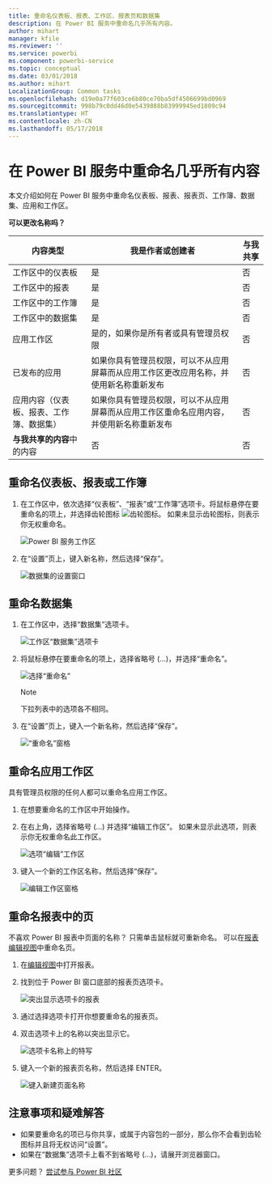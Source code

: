 ```yaml
---
title: 重命名仪表板、报表、工作区、报表页和数据集
description: 在 Power BI 服务中重命名几乎所有内容。
author: mihart
manager: kfile
ms.reviewer: ''
ms.service: powerbi
ms.component: powerbi-service
ms.topic: conceptual
ms.date: 03/01/2018
ms.author: mihart
LocalizationGroup: Common tasks
ms.openlocfilehash: d19e0a77f603ce6b80ce70ba5df4506699bd0969
ms.sourcegitcommit: 998b79c0dd46d0e5439888b83999945ed1809c94
ms.translationtype: HT
ms.contentlocale: zh-CN
ms.lasthandoff: 05/17/2018
---
```

# <a name="rename-almost-anything-in-power-bi-service"></a>在 Power BI 服务中重命名几乎所有内容
本文介绍如何在 Power BI 服务中重命名仪表板、报表、报表页、工作簿、数据集、应用和工作区。

**可以更改名称吗？**

| 内容类型 | 我是作者或创建者 | 与我共享 |
| --- | --- | --- |
| 工作区中的仪表板 |是 |否 |
| 工作区中的报表 |是 |否 |
| 工作区中的工作簿 |是 |否 |
| 工作区中的数据集 |是 |否 |
| 应用工作区 |是的，如果你是所有者或具有管理员权限 |否 |
| 已发布的应用 |如果你具有管理员权限，可以不从应用屏幕而从应用工作区更改应用名称，并使用新名称重新发布 |否 |
| 应用内容（仪表板、报表、工作簿、数据集） |如果你具有管理员权限，可以不从应用屏幕而从应用工作区重命名应用内容，并使用新名称重新发布 |否 |
| **与我共享的内容**中的内容 |否 |否 |

## <a name="rename-a-dashboard-report-or-workbook"></a>重命名仪表板、报表或工作簿
1. 在工作区中，依次选择“仪表板”、“报表”或“工作簿”选项卡。将鼠标悬停在要重命名的项上，并选择齿轮图标 ![齿轮图标](media/service-rename/powerbi-cog-icon.png)。 如果未显示齿轮图标，则表示你无权重命名。
   
   ![Power BI 服务工作区](media/service-rename/power-bi-workspace-dashboards.png)
2. 在“设置”页上，键入新名称，然后选择“保存”。
   
   ![数据集的设置窗口](media/service-rename/power-bi-rename-dashboard2.png)

## <a name="rename-a-dataset"></a>重命名数据集
1. 在工作区中，选择“数据集”选项卡。
   
   ![工作区“数据集”选项卡](media/service-rename/power-bi-ellipses.png)
2. 将鼠标悬停在要重命名的项上，选择省略号 (...)，并选择“重命名”。  
   
      ![选择“重命名”](media/service-rename/power-bi-rename-datasets.png)
   
   > [!NOTE]
   > 下拉列表中的选项各不相同。
   > 
   > 
3. 在“设置”页上，键入一个新名称，然后选择“保存”。
   
     ![“重命名”窗格](media/service-rename/power-bi-rename.png)

## <a name="rename-an-app-workspace"></a>重命名应用工作区
具有管理员权限的任何人都可以重命名应用工作区。

1. 在想要重命名的工作区中开始操作。
2. 在右上角，选择省略号 (...) 并选择“编辑工作区”。 如果未显示此选项，则表示你无权重命名此工作区。 
   
    ![选项“编辑”工作区](media/service-rename/power-bi-edit-workspace.png)
3. 键入一个新的工作区名称，然后选择“保存”。
   
   ![编辑工作区窗格](media/service-rename/power-bi-workspace-rename.png)

## <a name="rename-a-page-in-a-report"></a>重命名报表中的页
不喜欢 Power BI 报表中页面的名称？  只需单击鼠标就可重新命名。 可以在[报表编辑视图](service-interact-with-a-report-in-editing-view.md)中重命名页。

1. 在[编辑视图](service-reading-view-and-editing-view.md)中打开报表。
2. 找到位于 Power BI 窗口底部的报表页选项卡。
   
    ![突出显示选项卡的报表](media/service-rename/report-page-tabs-new.png)
3. 通过选择选项卡打开你想要重命名的报表页。
4. 双击选项卡上的名称以突出显示它。  
   
    ![选项卡名称上的特写](media/service-rename/hilite-tab.png)
5. 键入一个新的报表页名称，然后选择 ENTER。
   
    ![键入新建页面名称](media/service-rename/new-name.png)

## <a name="considerations-and-troubleshooting"></a>注意事项和疑难解答
* 如果要重命名的项已与你共享，或属于内容包的一部分，那么你不会看到齿轮图标并且将无权访问“设置”。
* 如果在“数据集”选项卡上看不到省略号 (...)，请展开浏览器窗口。

更多问题？ [尝试参与 Power BI 社区](http://community.powerbi.com/)

